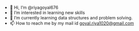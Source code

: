 - 👋 Hi, I’m @riyagoyal676
- 👀 I’m interested in learning new skills
- 🌱 I’m currently learning data structures and problem solving.
- 📫 How to reach me by my mail id goyal.riya1020@gmail.com

<!---
riyagoyal676/riyagoyal676 is a ✨ special ✨ repository because its `README.md` (this file) appears on your GitHub profile.
You can click the Preview link to take a look at your changes.
--->
